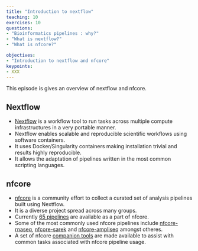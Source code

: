 ```yaml
---
title: "Introduction to nextflow"
teaching: 10
exercises: 10
questions:
- "Bioinformatics pipelines : why?"
- "What is nextflow?"
- "What is nfcore?"

objectives:
- "Introduction to nextflow and nfcore"
keypoints:
- XXX
---
```


This episode is gives an overview of nextflow and nfcore. 

## Nextflow 
- [Nextflow](https://www.nextflow.io/) is a workflow tool to run tasks across multiple compute infrastructures in a very portable manner. 
- Nextflow enables scalable and reproducible scientific workflows using software containers. 
- It uses Docker/Singularity containers making installation trivial and results highly reproducible.
- It allows the adaptation of pipelines written in the most common scripting languages.

## nfcore
- [nfcore](https://nf-co.re/) is a community effort to collect a curated set of analysis pipelines built using Nextflow.
- It is a diverse project spread across many groups.
- Currently [65 pipelines](https://nf-co.re/pipelines) are available as a part of nfcore.
- Some of the most commonly used nfcore pipelines include [nfcore-rnaseq](https://nf-co.re/rnaseq), [nfcore-sarek](https://nf-co.re/sarek) and [nfcore-ampliseq](https://nf-co.re/ampliseq) amongst otheres.
- A set of nfcore [companion tools](https://nf-co.re/tools/) are made available to assist with common tasks associated with nfcore pipeline usage. 

